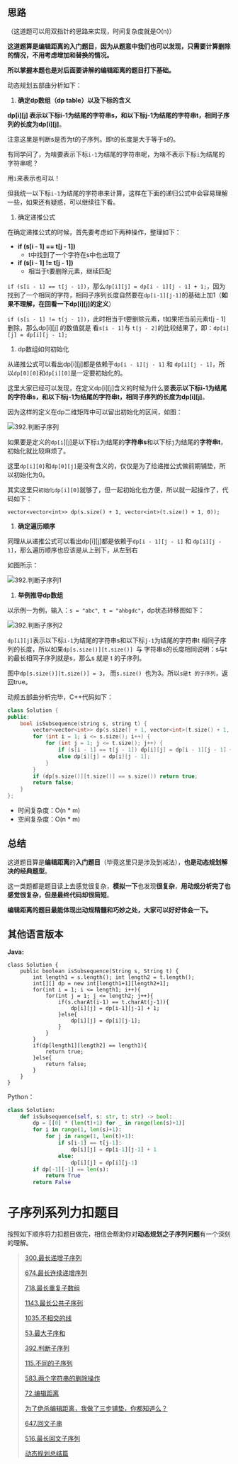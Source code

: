 ## 思路

（这道题可以用双指针的思路来实现，时间复杂度就是O(n)）

**这道题算是编辑距离的入门题目，因为从题意中我们也可以发现，只需要计算删除的情况，不用考虑增加和替换的情况。**

**所以掌握本题也是对后面要讲解的编辑距离的题目打下基础。**

动态规划五部曲分析如下：

1. **确定dp数组（dp table）以及下标的含义**

**dp[i][j] 表示以下标i-1为结尾的字符串s，和以下标j-1为结尾的字符串t，相同子序列的长度为dp[i][j]**。

注意这里是判断s是否为t的子序列。即t的长度是大于等于s的。

有同学问了，为啥要表示下标`i-1`为结尾的字符串呢，为啥不表示下标`i`为结尾的字符串呢？

用`i`来表示也可以！

但我统一以下标`i-1`为结尾的字符串来计算，这样在下面的递归公式中会容易理解一些，如果还有疑惑，可以继续往下看。

1. 确定递推公式

在确定递推公式的时候，首先要考虑如下两种操作，整理如下：

- **if (s[i - 1] == t[j - 1])**
  - t中找到了一个字符在s中也出现了
- **if (s[i - 1] != t[j - 1])**
  - 相当于t要删除元素，继续匹配

`if (s[i - 1] == t[j - 1])`，那么`dp[i][j] = dp[i - 1][j - 1] + 1;`，因为找到了一个相同的字符，相同子序列长度自然要在`dp[i-1][j-1]`的基础上加1（**如果不理解，在回看一下dp[i][j]的定义**）

`if (s[i - 1] != t[j - 1])`，此时相当于t要删除元素，t如果把当前元素t[j - 1]删除，那么dp[i][j] 的数值就是 看`s[i - 1]`与 `t[j - 2]`的比较结果了，即：`dp[i][j] = dp[i][j - 1];`

1. dp数组如何初始化

从递推公式可以看出dp[i][j]都是依赖于`dp[i - 1][j - 1]` 和 `dp[i][j - 1]`，所以`dp[0][0]`和`dp[i][0]`是一定要初始化的。

这里大家已经可以发现，在定义dp[i][j]含义的时候为什么要**表示以下标i-1为结尾的字符串s，和以下标j-1为结尾的字符串t，相同子序列的长度为dp[i][j]**。

因为这样的定义在dp二维矩阵中可以留出初始化的区间，如图：

![392.判断子序列](https://pic.leetcode-cn.com/1631602952-azmrhO-file_1631602952710)

如果要是定义的`dp[i`][j]是以下标`i`为结尾的**字符串s**和以下标`j`为结尾的**字符串t**，初始化就比较麻烦了。

这里`dp[i][0]`和`dp[0][j]`是没有含义的，仅仅是为了给递推公式做前期铺垫，所以初始化为0。

其实这里只`初始化dp[i][0]`就够了，但一起初始化也方便，所以就一起操作了，代码如下：

```
vector<vector<int>> dp(s.size() + 1, vector<int>(t.size() + 1, 0));
```

1. **确定遍历顺序**

同理从从递推公式可以看出dp[i][j]都是依赖于`dp[i - 1][j - 1]` 和 `dp[i][j - 1]`，那么遍历顺序也应该是从上到下，从左到右

如图所示：

![392.判断子序列1](https://pic.leetcode-cn.com/1631602952-ESasTo-file_1631602952672)

1. **举例推导dp数组**

以示例一为例，输入：`s = "abc"`,` t = "ahbgdc"`，dp状态转移图如下：

![392.判断子序列2](https://pic.leetcode-cn.com/1631602952-MDpuyh-file_1631602952707)

`dp[i][j]`表示以下标`i-1`为结尾的字符串s和以下标`j-1`为结尾的字符串t 相同子序列的长度，所以如果`dp[s.size()][t.size()] `与 字符串s的长度相同说明：s与t的最长相同子序列就是s，那么s 就是 t 的子序列。

图中`dp[s.size()][t.size()] = 3`， 而`s.size() `也为3。所以`s是t 的子序列`，返回true。

动规五部曲分析完毕，C++代码如下：

```CPP
class Solution {
public:
    bool isSubsequence(string s, string t) {
        vector<vector<int>> dp(s.size() + 1, vector<int>(t.size() + 1, 0));
        for (int i = 1; i <= s.size(); i++) {
            for (int j = 1; j <= t.size(); j++) {
                if (s[i - 1] == t[j - 1]) dp[i][j] = dp[i - 1][j - 1] + 1;
                else dp[i][j] = dp[i][j - 1];
            }
        }
        if (dp[s.size()][t.size()] == s.size()) return true;
        return false;
    }
};
```

- 时间复杂度：O(n * m)
- 空间复杂度：O(n * m)

## 总结

这道题目算是**编辑距离**的**入门题目**（毕竟这里只是涉及到减法），**也是动态规划解决的经典题型**。

这一类题都是题目读上去感觉很复杂，**模拟一下**也发现**很复杂**，**用动规分析完了也感觉很复杂，但是最终代码却很简短**。

**编辑距离的题目最能体现出动规精髓和巧妙之处，大家可以好好体会一下。**

## 其他语言版本

**Java:**

```
class Solution {
    public boolean isSubsequence(String s, String t) {
        int length1 = s.length(); int length2 = t.length();
        int[][] dp = new int[length1+1][length2+1];
        for(int i = 1; i <= length1; i++){
            for(int j = 1; j <= length2; j++){
                if(s.charAt(i-1) == t.charAt(j-1)){
                    dp[i][j] = dp[i-1][j-1] + 1;
                }else{
                    dp[i][j] = dp[i][j-1];
                }
            }
        }
        if(dp[length1][length2] == length1){
            return true;
        }else{
            return false;
        }
    }
}
```

Python：

```python
class Solution:
    def isSubsequence(self, s: str, t: str) -> bool:
        dp = [[0] * (len(t)+1) for _ in range(len(s)+1)]
        for i in range(1, len(s)+1):
            for j in range(1, len(t)+1):
                if s[i-1] == t[j-1]:
                    dp[i][j] = dp[i-1][j-1] + 1
                else:
                    dp[i][j] = dp[i][j-1]
        if dp[-1][-1] == len(s):
            return True
        return False
```

# 子序列系列力扣题目

按照如下顺序将力扣题目做完，相信会帮助你对**动态规划之子序列问题**有一个深刻的理解。

> [300.最长递增子序列](https://leetcode-cn.com/link/?target=https://programmercarl.com/0300.最长上升子序列.html)
>
> [674.最长连续递增序列](https://leetcode-cn.com/link/?target=https://programmercarl.com/0674.最长连续递增序列.html)
>
> [718.最长重复子数组](https://leetcode-cn.com/link/?target=https://programmercarl.com/0718.最长重复子数组.html)
>
> [1143.最长公共子序列](https://leetcode-cn.com/link/?target=https://programmercarl.com/1143.最长公共子序列.html)
>
> [1035.不相交的线](https://leetcode-cn.com/link/?target=https://programmercarl.com/1035.不相交的线.html)
>
> [53.最大子序和](https://leetcode-cn.com/link/?target=https://programmercarl.com/0053.最大子序和（动态规划）.html)
>
> [392.判断子序列](https://leetcode-cn.com/link/?target=https://programmercarl.com/0392.判断子序列.html)
>
> [115.不同的子序列](https://leetcode-cn.com/link/?target=https://programmercarl.com/0115.不同的子序列.html)
>
> [583.两个字符串的删除操作](https://leetcode-cn.com/link/?target=https://programmercarl.com/0583.两个字符串的删除操作.html)
>
> [72.编辑距离](https://leetcode-cn.com/link/?target=https://programmercarl.com/0072.编辑距离.html)
>
> [为了绝杀编辑距离，我做了三步铺垫，你都知道么？](https://leetcode-cn.com/link/?target=https://programmercarl.com/为了绝杀编辑距离，卡尔做了三步铺垫.html)
>
> [647.回文子串](https://leetcode-cn.com/link/?target=https://programmercarl.com/0647.回文子串.html)
>
> [516.最长回文子序列](https://leetcode-cn.com/link/?target=https://programmercarl.com/0516.最长回文子序列.html)
>
> [动态规划总结篇](https://leetcode-cn.com/link/?target=https://programmercarl.com/动态规划总结篇.html)

